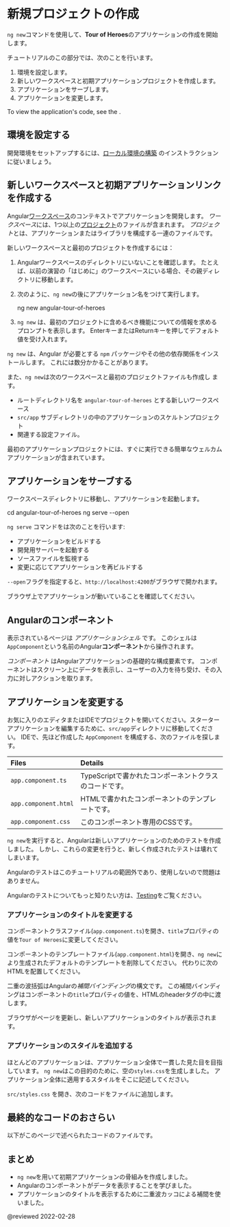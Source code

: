 # 新規プロジェクトの作成

`ng new`コマンドを使用して、**Tour of Heroes**のアプリケーションの作成を開始します。

チュートリアルのこの部分では、次のことを行います。

1.  環境を設定します。
1.  新しいワークスペースと初期アプリケーションプロジェクトを作成します。
1.  アプリケーションをサーブします。
1.  アプリケーションを変更します。

<div class="alert is-helpful">

To view the application's code, see the <live-example></live-example>.

</div>

## 環境を設定する

開発環境をセットアップするには、[ローカル環境の構築](guide/setup-local "Setting up for Local Development") のインストラクションに従いましょう。

## 新しいワークスペースと初期アプリケーションリンクを作成する

Angular[ワークスペース](guide/glossary#workspace)のコンテキストでアプリケーションを開発します。
*ワークスペース*には、1つ以上の[プロジェクト](guide/glossary#project)のファイルが含まれます。
*プロジェクト*とは、アプリケーションまたはライブラリを構成する一連のファイルです。

新しいワークスペースと最初のプロジェクトを作成するには：

1.  Angularワークスペースのディレクトリにいないことを確認します。
    たとえば、以前の演習の「はじめに」のワークスペースにいる場合、その親ディレクトリに移動します。

2.  次のように、`ng new`の後にアプリケーション名をつけて実行します。

    <code-example format="shell" language="shell">

    ng new angular-tour-of-heroes

    </code-example>

3.  `ng new` は、最初のプロジェクトに含めるべき機能についての情報を求めるプロンプトを表示します。
    EnterキーまたはReturnキーを押してデフォルト値を受け入れます。

`ng new` は、Angular が必要とする `npm` パッケージやその他の依存関係をインストールします。
これには数分かかることがあります。

また、`ng new`は次のワークスペースと最初のプロジェクトファイルも作成し
ます。

*   ルートディレクトリ名を `angular-tour-of-heroes` とする新しいワークスペース
*    `src/app` サブディレクトリの中のアプリケーションのスケルトンプロジェクト
*   関連する設定ファイル。

最初のアプリケーションプロジェクトには、すぐに実行できる簡単なウェルカムアプリケーションが含まれています。

## アプリケーションをサーブする

ワークスペースディレクトリに移動し、アプリケーションを起動します。

<code-example format="shell" language="shell">

cd angular-tour-of-heroes
ng serve --open

</code-example>

<div class="alert is-helpful">

`ng serve` コマンドをは次のことを行います:

* アプリケーションをビルドする
* 開発用サーバーを起動する
* ソースファイルを監視する
* 変更に応じてアプリケーションを再ビルドする

`--open`フラグを指定すると、`http://localhost:4200`がブラウザで開かれます。

</div>

ブラウザ上でアプリケーションが動いていることを確認してください。

## Angularのコンポーネント

表示されているページは _アプリケーションシェル_ です。
このシェルは`AppComponent`という名前のAngular**コンポーネント**から操作されます。

_コンポーネント_ はAngularアプリケーションの基礎的な構成要素です。
コンポーネントはスクリーン上にデータを表示し、ユーザーの入力を待ち受け、その入力に対しアクションを取ります。

## アプリケーションを変更する

お気に入りのエディタまたはIDEでプロジェクトを開いてください。スターターアプリケーションを編集するために、`src/app`ディレクトリに移動してください。
IDEで、先ほど作成した `AppComponent` を構成する、次のファイルを探します。

| Files                | Details |
|:---                  |:---     |
| `app.component.ts` | TypeScriptで書かれたコンポーネントクラスのコードです。 |
| `app.component.html` | HTMLで書かれたコンポーネントのテンプレートです。 |
| `app.component.css` | このコンポーネント専用のCSSです。 |

<div class="alert is-important">

`ng new`を実行すると、Angularは新しいアプリケーションのためのテストを作成しました。
しかし、これらの変更を行うと、新しく作成されたテストは壊れてしまいます。

Angularのテストはこのチュートリアルの範囲外であり、使用しないので問題はありません。

Angularのテストについてもっと知りたい方は、[Testing](guide/testing)をご覧ください。

</div>

### アプリケーションのタイトルを変更する

コンポーネントクラスファイル(`app.component.ts`)を開き、`title`プロパティの値を`Tour of Heroes`に変更してください。

<code-example header="app.component.ts (class title property)" path="toh-pt0/src/app/app.component.ts" region="set-title"></code-example>

コンポーネントのテンプレートファイル(`app.component.html`)を開き、`ng new`により生成されたデフォルトのテンプレートを削除してください。
代わりに次のHTMLを配置してください。

<code-example header="app.component.html (template)" path="toh-pt0/src/app/app.component.html"></code-example>

二重の波括弧はAngularの*補間バインディング*の構文です。
この補間バインディングはコンポーネントの`title`プロパティの値を、HTMLのheaderタグの中に渡します。

ブラウザがページを更新し、新しいアプリケーションのタイトルが表示されます。

<a id="app-wide-styles"></a>

### アプリケーションのスタイルを追加する

ほとんどのアプリケーションは、アプリケーション全体で一貫した見た目を目指しています。
`ng new`はこの目的のために、空の`styles.css`を生成しました。
アプリケーション全体に適用するスタイルをそこに記述してください。

`src/styles.css` を開き、次のコードをファイルに追加します。

<code-example header="src/styles.css (excerpt)" path="toh-pt0/src/styles.1.css"></code-example>

## 最終的なコードのおさらい

以下がこのページで述べられたコードのファイルです。

<code-tabs>
    <code-pane header="src/app/app.component.ts" path="toh-pt0/src/app/app.component.ts"></code-pane>
    <code-pane header="src/app/app.component.html" path="toh-pt0/src/app/app.component.html"></code-pane>
    <code-pane header="src/styles.css (excerpt)" path="toh-pt0/src/styles.1.css"></code-pane>
</code-tabs>

## まとめ

*   `ng new`を用いて初期アプリケーションの骨組みを作成しました。
*   Angularのコンポーネントがデータを表示することを学びました。
*   アプリケーションのタイトルを表示するために二重波カッコによる補間を使いました。

@reviewed 2022-02-28
